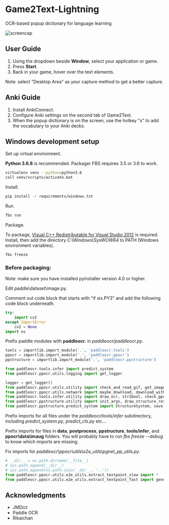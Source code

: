 # Game2Text-Lightning
OCR-based popup dictionary for language learning

![screencap](https://user-images.githubusercontent.com/13146030/177033791-eb5eba1b-e7cd-44ba-aa06-6836a3b71e75.jpg)

## User Guide
1. Using the dropdown beside **Window**, select your application or game.
2. Press **Start**. 
3. Back in your game, hover over the text elements.

Note: select "Desktop Area" as your capture method to get a better capture.

## Anki Guide
1. Install AnkiConnect.
2. Configure Anki settings on the second tab of Game2Text.
3. When the popup dictionary is on the screen, use the hotkey "s" to add the vocabulary to your Anki decks.

## Windows development setup

Set up virtual environment. 

**Python 3.6.8** is recommended. Packager FBS requires 3.5 or 3.6 to work.

```bash
virtualenv venv --python=python3.6
call venv/scripts/activate.bat
```

Install.

```bash
pip install -r requirements/windows.txt
```

Run.

```bash
fbs run
```

Package.

To package, [Visual C++ Redistributable for Visual Studio 2012](https://www.microsoft.com/en-us/download/details.aspx?id=30679) is required. Install, then add the directory *C:\Windows\SysWOW64* to PATH (Windows environment variables).

```bash
fbs freeze
```

### Before packaging:

Note: make sure you have installed pyinstaller version 4.0 or higher.

Edit paddle\dataset\image.py.

Comment out code block that starts with "if six.PY3" and add the following code block underneath.

```python
try:
    import cv2
except ImportError
    cv2 = None
import os
```

Prefix paddle modules with **paddleocr.** in *paddleocr/paddleocr.py*.

```python
tools = importlib.import_module('.', 'paddleocr.tools')
ppocr = importlib.import_module('.', 'paddleocr.ppocr')
ppstructure = importlib.import_module('.', 'paddleocr.ppstructure')

from paddleocr.tools.infer import predict_system
from paddleocr.ppocr.utils.logging import get_logger

logger = get_logger()
from paddleocr.ppocr.utils.utility import check_and_read_gif, get_image_file_list
from paddleocr.ppocr.utils.network import maybe_download, download_with_progressbar, is_link, confirm_model_dir_url
from paddleocr.tools.infer.utility import draw_ocr, str2bool, check_gpu
from paddleocr.ppstructure.utility import init_args, draw_structure_result
from paddleocr.ppstructure.predict_system import StructureSystem, save_structure_res
```

Prefix imports for all files under the *paddleocr/tools/infer* subdirectory, including *predict_system.py*, *predict_cls.py* etc...

Prefix imports for files in **data**, **postprocess**, **ppstructure**, **tools/infer**, and **ppocr\data\imaug** folders. You will probably have to run *fbs freeze --debug* to know which imports are missing.

Fix imports for *paddleocr\ppocr\utils\e2e_utils\pgnet_pp_utils.py*.

```python
# __dir__ = os.path.dirname(__file__)
# sys.path.append(__dir__)
# sys.path.append(os.path.join(__dir__, '..'))
from paddleocr.ppocr.utils.e2e_utils.extract_textpoint_slow import *
from paddleocr.ppocr.utils.e2e_utils.extract_textpoint_fast import generate_pivot_list_fast, restore_poly
```

## Acknowledgments
- JMDict
- Paddle OCR
- Rikaichan
